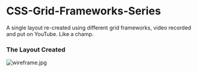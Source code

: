 CSS-Grid-Frameworks-Series
==========================

A single layout re-created using different grid frameworks, video recorded and put on YouTube. Like a champ.

### The Layout Created

![wireframe.jpg]()
